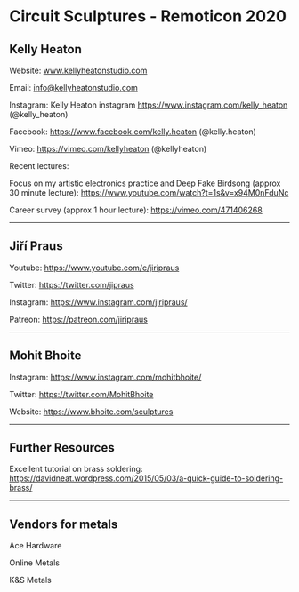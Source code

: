 # Circuit Sculptures - Remoticon 2020

## Kelly Heaton
Website:
www.kellyheatonstudio.com

Email:
info@kellyheatonstudio.com

Instagram:
Kelly Heaton instagram
https://www.instagram.com/kelly_heaton
(@kelly_heaton)

Facebook:
https://www.facebook.com/kelly.heaton
(@kelly.heaton)

Vimeo:
https://vimeo.com/kellyheaton
(@kellyheaton)

Recent lectures:

Focus on my artistic electronics practice and Deep Fake Birdsong (approx 30 minute lecture):
https://www.youtube.com/watch?t=1s&v=x94M0nFduNc

Career survey (approx 1 hour lecture):
https://vimeo.com/471406268
____________________
## Jiří Praus

Youtube: https://www.youtube.com/c/jiripraus

Twitter: https://twitter.com/jipraus

Instagram: https://www.instagram.com/jiripraus/

Patreon: https://patreon.com/jiripraus
____________________
## Mohit Bhoite

Instagram: https://www.instagram.com/mohitbhoite/

Twitter: https://twitter.com/MohitBhoite

Website: https://www.bhoite.com/sculptures
____________________
## Further Resources

Excellent tutorial on brass soldering: https://davidneat.wordpress.com/2015/05/03/a-quick-guide-to-soldering-brass/
____________________
## Vendors for metals
Ace Hardware

Online Metals

K&S Metals

